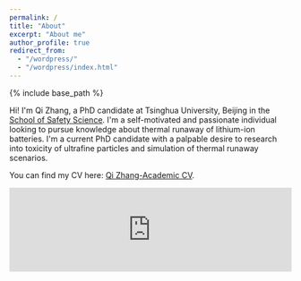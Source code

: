 ```yaml
---
permalink: /
title: "About"
excerpt: "About me"
author_profile: true
redirect_from: 
  - "/wordpress/"
  - "/wordpress/index.html"
---
```


{% include base_path %}

Hi! I'm Qi Zhang, a PhD candidate at Tsinghua University, Beijing in the [School of Safety Science](https://www.ssafs.tsinghua.edu.cn/index.htm). I'm a self-motivated and passionate individual looking to pursue knowledge about thermal runaway of lithium-ion batteries. I'm a current PhD candidate with a palpable desire to research into toxicity of ultrafine particles and simulation of thermal runaway scenarios.

You can find my CV here: [Qi Zhang-Academic CV](../assets/cv_zq_v3.pdf).

<embed src="https://zekkiec.github.io/assets/cv_zq_v3.pdf" type="application/pdf" width="100%" />
